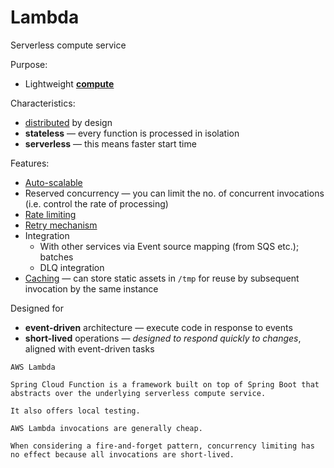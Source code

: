 # Lambda

Serverless compute service

Purpose:
* Lightweight [**compute**](../core-functionalities/compute.md)

Characteristics:
* [distributed](../strategies/distributed.md) by design
* **stateless** — every function is processed in isolation
* **serverless** — this means faster start time

Features:
* [Auto-scalable](../strategies/auto-scaling.md)
* Reserved concurrency — you can limit the no. of concurrent invocations (i.e. control the rate of processing)
* [Rate limiting](../strategies/rate-limiting.md)
* [Retry mechanism](../strategies/retry-mechanism.md)
* Integration
  * With other services via Event source mapping (from SQS etc.); batches
  * DLQ integration
* [Caching](../strategies/caching.md) — can store static assets in `/tmp` for reuse by subsequent invocation by the same instance

Designed for
* **event-driven** architecture — execute code in response to events
* **short-lived** operations — _designed to respond quickly to changes_, aligned with event-driven tasks

~~~admonish example
AWS Lambda
~~~

~~~admonish example
Spring Cloud Function is a framework built on top of Spring Boot that abstracts over the underlying serverless compute service.

It also offers local testing.
~~~

~~~admonish note
AWS Lambda invocations are generally cheap.
~~~

~~~admonish warning
When considering a fire-and-forget pattern, concurrency limiting has no effect because all invocations are short-lived.
~~~
